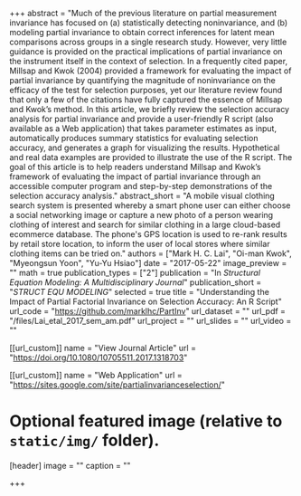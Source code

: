 +++
abstract = "Much of the previous literature on partial measurement invariance has focused on (a) statistically detecting noninvariance, and (b) modeling partial invariance to obtain correct inferences for latent mean comparisons across groups in a single research study. However, very little guidance is provided on the practical implications of partial invariance on the instrument itself in the context of selection. In a frequently cited paper, Millsap and Kwok (2004) provided a framework for evaluating the impact of partial invariance by quantifying the magnitude of noninvariance on the efficacy of the test for selection purposes, yet our literature review found that only a few of the citations have fully captured the essence of Millsap and Kwok’s method. In this article, we briefly review the selection accuracy analysis for partial invariance and provide a user-friendly R script (also available as a Web application) that takes parameter estimates as input, automatically produces summary statistics for evaluating selection accuracy, and generates a graph for visualizing the results. Hypothetical and real data examples are provided to illustrate the use of the R script. The goal of this article is to help readers understand Millsap and Kwok’s framework of evaluating the impact of partial invariance through an accessible computer program and step-by-step demonstrations of the selection accuracy analysis."
abstract_short = "A mobile visual clothing search system is presented whereby a smart phone user can either choose a social networking image or capture a new photo of a person wearing clothing of interest and search for similar clothing in a large cloud-based ecommerce database. The phone's GPS location is used to re-rank results by retail store location, to inform the user of local stores where similar clothing items can be tried on."
authors = ["Mark H. C. Lai", "Oi-man Kwok", "Myeongsun Yoon", "Yu-Yu Hsiao"]
date = "2017-05-22"
image_preview = ""
math = true
publication_types = ["2"]
publication = "In *Structural Equation Modeling: A Multidisciplinary Journal*"
publication_short = "*STRUCT EQU MODELING*"
selected = true
title = "Understanding the Impact of Partial Factorial Invariance on Selection Accuracy: An R Script"
url_code = "https://github.com/marklhc/PartInv"
url_dataset = ""
url_pdf = "/files/Lai_etal_2017_sem_am.pdf"
url_project = ""
url_slides = ""
url_video = ""

[[url_custom]]
name = "View Journal Article"
url = "https://doi.org/10.1080/10705511.2017.1318703"

[[url_custom]]
name = "Web Application"
url = "https://sites.google.com/site/partialinvarianceselection/"

# Optional featured image (relative to `static/img/` folder).
[header]
image = ""
caption = ""

+++



